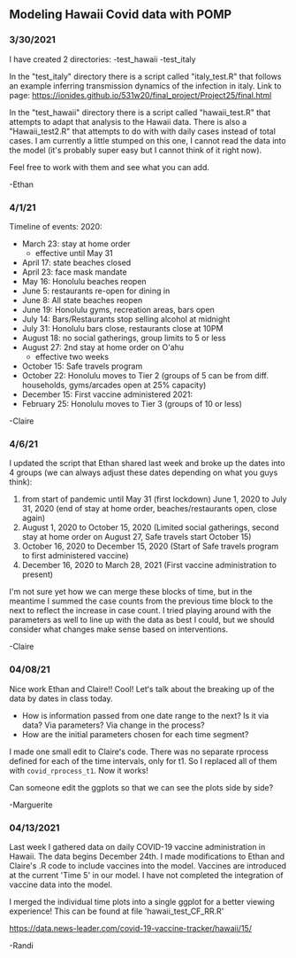 ## Modeling Hawaii Covid data with POMP

### 3/30/2021

I have created 2 directories:
	-test_hawaii
	-test_italy

In the "test_italy" directory there is a script called "italy_test.R" that follows an example inferring transmission dynamics of the infection in italy.
Link to page: https://ionides.github.io/531w20/final_project/Project25/final.html

In the "test_hawaii" directory there is a script called "hawaii_test.R" that attempts to adapt that analysis to the Hawaii data. There is also a "Hawaii_test2.R" that attempts to do with with daily cases instead of total cases. I am currently a little stumped on this one, I cannot read the data into the model (it's probably super easy but I cannot think of it right now).

Feel free to work with them and see what you can add.

-Ethan

###  4/1/21

Timeline of events:
2020:
- March 23: stay at home order
	- effective until May 31
- April 17: state beaches closed
- April 23: face mask mandate
- May 16: Honolulu beaches reopen
- June 5: restaurants re-open for dining in
- June 8: All state beaches reopen
- June 19: Honolulu gyms, recreation areas, bars open
- July 14: Bars/Restaurants stop selling alcohol at midnight
- July 31: Honolulu bars close, restaurants close at 10PM
- August 18: no social gatherings, group limits to 5 or less
- August 27: 2nd stay at home order on O'ahu
	- effective two weeks
- October 15: Safe travels program
- October 22: Honolulu moves to Tier 2 (groups of 5 can be from diff. households, gyms/arcades open at 25% capacity)
- December 15: First vaccine administered
2021:
- February 25: Honolulu moves to Tier 3 (groups of 10 or less)

-Claire

###  4/6/21

I updated the script that Ethan shared last week and broke up the dates into 4 groups (we can always adjust these dates depending on what you guys think):
1. from start of pandemic until May 31 (first lockdown)
June 1, 2020 to July 31, 2020 (end of stay at home order, beaches/restaurants open, close again)
2. August 1, 2020 to October 15, 2020 (Limited social gatherings, second stay at home order on August 27, Safe travels start October 15)
3. October 16, 2020 to December 15, 2020 (Start of Safe travels program to first administered vaccine)
4. December 16, 2020 to March 28, 2021 (First vaccine administration to present)

I'm not sure yet how we can merge these blocks of time, but in the meantime I summed the case counts from the previous time block to the next to reflect the increase in case count. I tried playing around with the parameters as well to line up with the data as best I could, but we should consider what changes make sense based on interventions.

-Claire

### 04/08/21

Nice work Ethan and Claire!! Cool!
Letʻs talk about the breaking up of the data by dates in class today.
 * How is information passed from one date range to the next? Is it via data? Via parameters? Via change in the process?
 * How are the initial parameters chosen for each time segment?

I made one small edit to Claireʻs code. There was no separate rprocess defined for each of the time intervals, only for t1. So I replaced all of them with `covid_rprocess_t1`. Now it works!

Can someone edit the ggplots so that we can see the plots side by side?

-Marguerite

### 04/13/2021

Last week I gathered data on daily COVID-19 vaccine administration in Hawaii. The data begins December 24th. I made modifications to Ethan and Claire's .R code to include vaccines into the model. Vaccines are introduced at the current 'Time 5' in our model. I have not completed the integration of vaccine data into the model. 

I merged the individual time plots into a single ggplot for a better viewing experience! This can be found at file 'hawaii_test_CF_RR.R'

https://data.news-leader.com/covid-19-vaccine-tracker/hawaii/15/

-Randi
